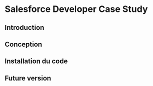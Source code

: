 # Salesforce Developer Case Study

## Introduction

## Conception

## Installation du code

## Future version

